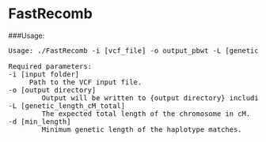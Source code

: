 # FastRecomb

###Usage:

<pre>
Usage: ./FastRecomb -i [vcf_file] -o output_pbwt -L [genetic_length_cM_total] -d [min_length] -r [num_iteations]

Required parameters:
-i [input folder]
     Path to the VCF input file.
-o [output directory]
        Output will be written to {output directory} including any intermediate file.
-L [genetic_length_cM_total]
        The expected total length of the chromosome in cM.
-d [min_length]
        Minimum genetic length of the haplotype matches.

 </pre>

